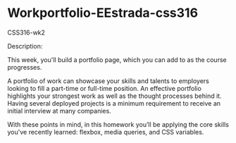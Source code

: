 # Workportfolio-EEstrada-css316
CSS316-wk2

Description:

This week, you'll build a portfolio page, which you can add to as the course progresses.

A portfolio of work can showcase your skills and talents to employers looking to fill a part-time or full-time position. An effective portfolio highlights your strongest work as well as the thought processes behind it. Having several deployed projects is a minimum requirement to receive an initial interview at many companies.

With these points in mind, in this homework you’ll be applying the core skills you've recently learned: flexbox, media queries, and CSS variables.
